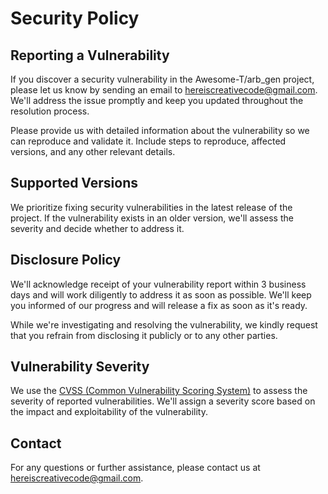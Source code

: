 # Security Policy

## Reporting a Vulnerability

If you discover a security vulnerability in the Awesome-T/arb_gen project, please let us know by sending an email to [hereiscreativecode@gmail.com](mailto:hereiscreativecode@gmail.com). We'll address the issue promptly and keep you updated throughout the resolution process.

Please provide us with detailed information about the vulnerability so we can reproduce and validate it. Include steps to reproduce, affected versions, and any other relevant details.

## Supported Versions

We prioritize fixing security vulnerabilities in the latest release of the project. If the vulnerability exists in an older version, we'll assess the severity and decide whether to address it.

## Disclosure Policy

We'll acknowledge receipt of your vulnerability report within 3 business days and will work diligently to address it as soon as possible. We'll keep you informed of our progress and will release a fix as soon as it's ready.

While we're investigating and resolving the vulnerability, we kindly request that you refrain from disclosing it publicly or to any other parties.

## Vulnerability Severity

We use the [CVSS (Common Vulnerability Scoring System)](https://www.first.org/cvss/) to assess the severity of reported vulnerabilities. We'll assign a severity score based on the impact and exploitability of the vulnerability.

## Contact

For any questions or further assistance, please contact us at [hereiscreativecode@gmail.com](mailto:hereiscreativecode@gmail.com).
